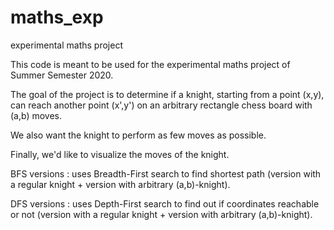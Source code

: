 # maths_exp
experimental maths project

This code is meant to be used for the experimental maths project of Summer Semester 2020.

The goal of the project is to determine if a knight, starting from a point (x,y),  can reach another point (x',y') on an arbitrary rectangle chess board with (a,b) moves.

We also want the knight to perform as few moves as possible. 

Finally, we'd like to visualize the moves of the knight.

BFS versions : uses Breadth-First search to find shortest path (version with a regular knight + version with arbitrary (a,b)-knight).

DFS versions : uses Depth-First search to find out if coordinates reachable or not (version with a regular knight + version with arbitrary (a,b)-knight).
